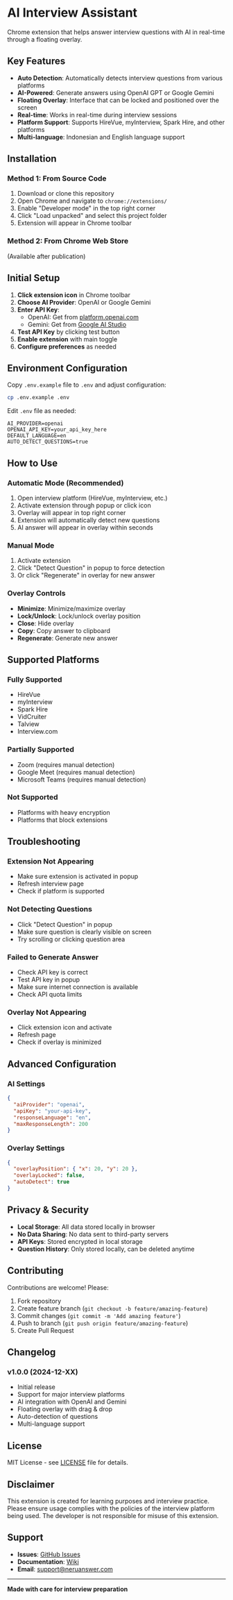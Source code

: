 # AI Interview Assistant

Chrome extension that helps answer interview questions with AI in real-time through a floating overlay.

## Key Features

- **Auto Detection**: Automatically detects interview questions from various platforms
- **AI-Powered**: Generate answers using OpenAI GPT or Google Gemini
- **Floating Overlay**: Interface that can be locked and positioned over the screen
- **Real-time**: Works in real-time during interview sessions
- **Platform Support**: Supports HireVue, myInterview, Spark Hire, and other platforms
- **Multi-language**: Indonesian and English language support

## Installation

### Method 1: From Source Code
1. Download or clone this repository
2. Open Chrome and navigate to `chrome://extensions/`
3. Enable "Developer mode" in the top right corner
4. Click "Load unpacked" and select this project folder
5. Extension will appear in Chrome toolbar

### Method 2: From Chrome Web Store
(Available after publication)

## Initial Setup

1. **Click extension icon** in Chrome toolbar
2. **Choose AI Provider**: OpenAI or Google Gemini
3. **Enter API Key**:
   - OpenAI: Get from [platform.openai.com](https://platform.openai.com/api-keys)
   - Gemini: Get from [Google AI Studio](https://makersuite.google.com/app/apikey)
4. **Test API Key** by clicking test button
5. **Enable extension** with main toggle
6. **Configure preferences** as needed

## Environment Configuration

Copy `.env.example` file to `.env` and adjust configuration:

```bash
cp .env.example .env
```

Edit `.env` file as needed:
```env
AI_PROVIDER=openai
OPENAI_API_KEY=your_api_key_here
DEFAULT_LANGUAGE=en
AUTO_DETECT_QUESTIONS=true
```

## How to Use

### Automatic Mode (Recommended)
1. Open interview platform (HireVue, myInterview, etc.)
2. Activate extension through popup or click icon
3. Overlay will appear in top right corner
4. Extension will automatically detect new questions
5. AI answer will appear in overlay within seconds

### Manual Mode
1. Activate extension
2. Click "Detect Question" in popup to force detection
3. Or click "Regenerate" in overlay for new answer

### Overlay Controls
- **Minimize**: Minimize/maximize overlay
- **Lock/Unlock**: Lock/unlock overlay position
- **Close**: Hide overlay
- **Copy**: Copy answer to clipboard
- **Regenerate**: Generate new answer

## Supported Platforms

### Fully Supported
- HireVue
- myInterview
- Spark Hire
- VidCruiter
- Talview
- Interview.com

### Partially Supported
- Zoom (requires manual detection)
- Google Meet (requires manual detection)
- Microsoft Teams (requires manual detection)

### Not Supported
- Platforms with heavy encryption
- Platforms that block extensions

## Troubleshooting

### Extension Not Appearing
- Make sure extension is activated in popup
- Refresh interview page
- Check if platform is supported

### Not Detecting Questions
- Click "Detect Question" in popup
- Make sure question is clearly visible on screen
- Try scrolling or clicking question area

### Failed to Generate Answer
- Check API key is correct
- Test API key in popup
- Make sure internet connection is available
- Check API quota limits

### Overlay Not Appearing
- Click extension icon and activate
- Refresh page
- Check if overlay is minimized

## Advanced Configuration

### AI Settings
```json
{
  "aiProvider": "openai",
  "apiKey": "your-api-key",
  "responseLanguage": "en",
  "maxResponseLength": 200
}
```

### Overlay Settings
```json
{
  "overlayPosition": { "x": 20, "y": 20 },
  "overlayLocked": false,
  "autoDetect": true
}
```

## Privacy & Security

- **Local Storage**: All data stored locally in browser
- **No Data Sharing**: No data sent to third-party servers
- **API Keys**: Stored encrypted in local storage
- **Question History**: Only stored locally, can be deleted anytime

## Contributing

Contributions are welcome! Please:

1. Fork repository
2. Create feature branch (`git checkout -b feature/amazing-feature`)
3. Commit changes (`git commit -m 'Add amazing feature'`)
4. Push to branch (`git push origin feature/amazing-feature`)
5. Create Pull Request

## Changelog

### v1.0.0 (2024-12-XX)
- Initial release
- Support for major interview platforms
- AI integration with OpenAI and Gemini
- Floating overlay with drag & drop
- Auto-detection of questions
- Multi-language support

## License

MIT License - see [LICENSE](LICENSE) file for details.

## Disclaimer

This extension is created for learning purposes and interview practice. Please ensure usage complies with the policies of the interview platform being used. The developer is not responsible for misuse of this extension.

## Support

- **Issues**: [GitHub Issues](https://github.com/your-repo/neruanswer/issues)
- **Documentation**: [Wiki](https://github.com/your-repo/neruanswer/wiki)
- **Email**: support@neruanswer.com

---

**Made with care for interview preparation**
